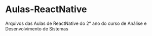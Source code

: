 # Aulas-ReactNative
Arquivos das Aulas de ReactNative do 2° ano do curso de Análise e Desenvolvimento de Sistemas
